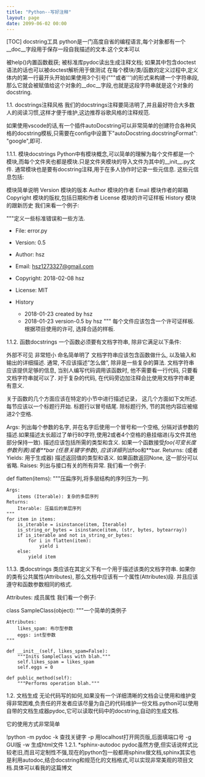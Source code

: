 ```yaml
---
title: "Python--写好注释"
layout: page
date: 2099-06-02 00:00
---
```


[TOC]
docstring工具
python是一门高度自省的编程语言,每个对象都有一个__doc__字段用于保存一段自我描述的文本.这个文本可以

被help()内置函数截获;
被标准库pydoc读出生成注释文档;
如果其中包含doctest语法的话也可以被doctest解析用于做测试
在每个模块/类/函数的定义过程中,定义体内的第一行最开头开始如果使用3个引号("""或者''')的形式来构建一个字符串段,那么它就会被赋值给这个对象的__doc__字段,也就是这段字符串就是这个对象的docstring.

1.1. docstrings注释风格
我们的docstrings注释要简洁明了,并且最好符合大多数人的阅读习惯,这样才便于维护,这边推荐谷歌风格的注释规范.

如果使用vscode的话,有一个插件autoDocstring可以非常简单的创建符合各种风格的docstring模板,只需要在config中设置下"autoDocstring.docstringFormat": "google",即可.

1.1.1. 模块docstrings
Python中有模块概念,可以简单的理解为每个文件都是一个模块,而每个文件夹也都是模块.只是文件夹模块的导入文件为其中的__init__.py文件. 通常模块也是要有docstring注释,用于在多人协作时记录一些元信息. 这些元信息包括:

模块简单说明
Version 模块的版本
Author 模块的作者
Email 模块作者的邮箱
Copyright 模块的版权,包括日期和作者
License 模块的许可证样板
History 模块的跟新历史
我们来看一个例子:

"""定义一些标准错误和一些方法.

+ File: error.py
+ Version: 0.5
+ Author: hsz
+ Email: hsz1273327@gmail.com
+ Copyright: 2018-02-08 hsz
+ License: MIT
+ History

    + 2018-01-23 created by hsz
    + 2018-01-23 version-0.5 by hsz
"""
每个文件应该包含一个许可证样板. 根据项目使用的许可, 选择合适的样板.

1.1.2. 函数docstrings
一个函数必须要有文档字符串, 除非它满足以下条件:

外部不可见
非常短小
命名简单明了
文档字符串应该包含函数做什么, 以及输入和输出的详细描述. 通常, 不应该描述”怎么做”, 除非是一些复杂的算法. 文档字符串应该提供足够的信息, 当别人编写代码调用该函数时, 他不需要看一行代码, 只要看文档字符串就可以了. 对于复杂的代码, 在代码旁边加注释会比使用文档字符串更有意义.

关于函数的几个方面应该在特定的小节中进行描述记录， 这几个方面如下文所述. 每节应该以一个标题行开始. 标题行以冒号结尾. 除标题行外, 节的其他内容应被缩进2个空格.

Args: 列出每个参数的名字, 并在名字后使用一个冒号和一个空格, 分隔对该参数的描述.如果描述太长超过了单行80字符,使用2或者4个空格的悬挂缩进(与文件其他部分保持一致). 描述应该包括所需的类型和含义. 如果一个函数接受*foo(可变长度参数列表)或者**bar (任意关键字参数), 应该详细列出*foo和**bar.
Returns: (或者 Yields: 用于生成器) 描述返回值的类型和语义. 如果函数返回None, 这一部分可以省略.
Raises: 列出与接口有关的所有异常.
我们看一个例子:

def flatten(items):
    """压扁序列,将多层结构的序列压为一列.


    Args:
        items (Iterable): 复杂的多层序列
    Returns:
        Iterable: 压扁后的单层序列
    """
    for item in items:
        is_iterable = isinstance(item, Iterable)
        is_string_or_bytes = isinstance(item, (str, bytes, bytearray))
        if is_iterable and not is_string_or_bytes:
            for i in flatten(item):
                yield i
        else:
            yield item
1.1.3. 类docstrings
类应该在其定义下有一个用于描述该类的文档字符串. 如果你的类有公共属性(Attributes), 那么文档中应该有一个属性(Attributes)段. 并且应该遵守和函数参数相同的格式.

Attributes: 成员属性
我们看一个例子:

class SampleClass(object):
    """一个简单的类例子

    Attributes:
        likes_spam: 布尔型参数
        eggs: int型参数
    """

    def __init__(self, likes_spam=False):
        """Inits SampleClass with blah."""
        self.likes_spam = likes_spam
        self.eggs = 0

    def public_method(self):
        """Performs operation blah."""
1.2. 文档生成
无论代码写的如何,如果没有一个详细清晰的文档会让使用和维护变得非常困难,负责任的开发者应该尽量为自己的代码维护一份文档.python可以使用自带的文档生成器pydoc,它可以读取代码中的docstring,自动的生成文档.

它的使用方式非常简单

!python -m pydoc <packagename>
-k 查找关键字
-p 用localhost打开网页版,后面填端口号
-g GUI版
-w 生成html文件
1.2.1. *sphinx-autodoc
pydoc虽然方便,但实话说样式比较老旧,而且可定制性不强,现在的python包一般都用sphinx做文档,sphinx其实也是利用autodoc,结合docstring和规范化的文档格式,可以实现非常美观的项目文档.具体可以看我的这篇博文